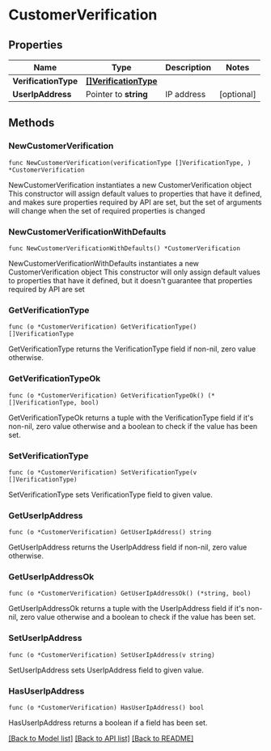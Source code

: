 # CustomerVerification

## Properties

Name | Type | Description | Notes
------------ | ------------- | ------------- | -------------
**VerificationType** | [**[]VerificationType**](VerificationType.md) |  | 
**UserIpAddress** | Pointer to **string** | IP address | [optional] 

## Methods

### NewCustomerVerification

`func NewCustomerVerification(verificationType []VerificationType, ) *CustomerVerification`

NewCustomerVerification instantiates a new CustomerVerification object
This constructor will assign default values to properties that have it defined,
and makes sure properties required by API are set, but the set of arguments
will change when the set of required properties is changed

### NewCustomerVerificationWithDefaults

`func NewCustomerVerificationWithDefaults() *CustomerVerification`

NewCustomerVerificationWithDefaults instantiates a new CustomerVerification object
This constructor will only assign default values to properties that have it defined,
but it doesn't guarantee that properties required by API are set

### GetVerificationType

`func (o *CustomerVerification) GetVerificationType() []VerificationType`

GetVerificationType returns the VerificationType field if non-nil, zero value otherwise.

### GetVerificationTypeOk

`func (o *CustomerVerification) GetVerificationTypeOk() (*[]VerificationType, bool)`

GetVerificationTypeOk returns a tuple with the VerificationType field if it's non-nil, zero value otherwise
and a boolean to check if the value has been set.

### SetVerificationType

`func (o *CustomerVerification) SetVerificationType(v []VerificationType)`

SetVerificationType sets VerificationType field to given value.


### GetUserIpAddress

`func (o *CustomerVerification) GetUserIpAddress() string`

GetUserIpAddress returns the UserIpAddress field if non-nil, zero value otherwise.

### GetUserIpAddressOk

`func (o *CustomerVerification) GetUserIpAddressOk() (*string, bool)`

GetUserIpAddressOk returns a tuple with the UserIpAddress field if it's non-nil, zero value otherwise
and a boolean to check if the value has been set.

### SetUserIpAddress

`func (o *CustomerVerification) SetUserIpAddress(v string)`

SetUserIpAddress sets UserIpAddress field to given value.

### HasUserIpAddress

`func (o *CustomerVerification) HasUserIpAddress() bool`

HasUserIpAddress returns a boolean if a field has been set.


[[Back to Model list]](../README.md#documentation-for-models) [[Back to API list]](../README.md#documentation-for-api-endpoints) [[Back to README]](../README.md)


